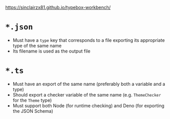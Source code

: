 https://sinclairzx81.github.io/typebox-workbench/

# `*.json`
- Must have a `type` key that corresponds to a file exporting its appropriate type of the same name
- Its filename is used as the output file

# `*.ts`
- Must have an export of the same name (preferably both a variable and a type)
- Should export a checker variable of the same name (e.g. `ThemeChecker` for the `Theme` type)
- Must support both Node (for runtime checking) and Deno (for exporting the JSON Schema)

